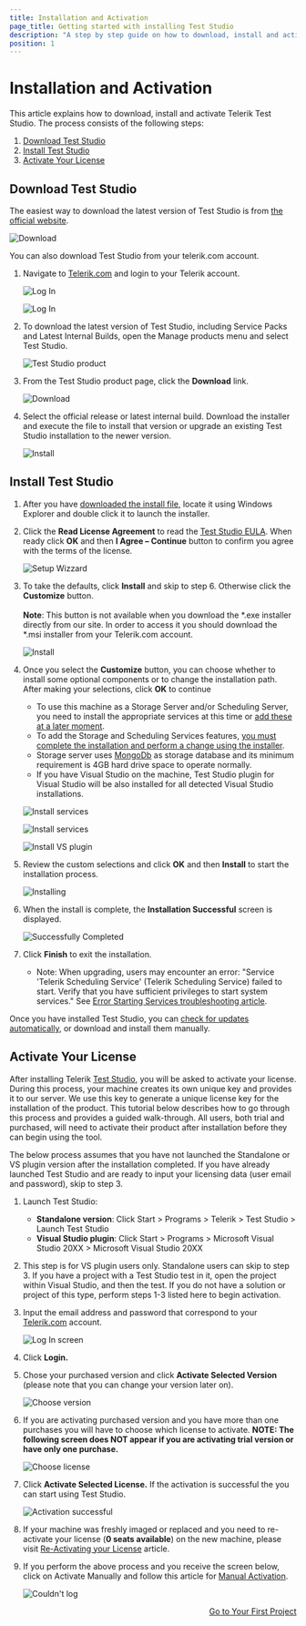 ```yaml
---
title: Installation and Activation
page_title: Getting started with installing Test Studio
description: "A step by step guide on how to download, install and activate Test Studio."
position: 1
---
```

# Installation and Activation #

This article explains how to download, install and activate Telerik Test Studio. The process consists of the following steps:

1. [Download Test Studio](#download-test-studio)
2. [Install Test Studio](#install-test-studio)
3. [Activate Your License](#activate-your-license)

## Download Test Studio ##
The easiest way to download the latest version of Test Studio is from <a href=https://www.telerik.com/teststudio target="_blank">the official website</a>.

![Download](/img/getting-started/installation-and-activation/fig00.png)

You can also download Test Studio from your telerik.com account.

1. Navigate to <a href="http://www.telerik.com" target="_blank">Telerik.com</a> and login to your Telerik account.

	![Log In](/img/getting-started/installation-and-activation/fig01.png)
	
	![Log In](/img/getting-started/installation-and-activation/fig02.png)

2. To download the latest version of Test Studio, including Service Packs and Latest Internal Builds, open the Manage products menu and select Test Studio. 

	![Test Studio product](/img/getting-started/installation-and-activation/fig03.png)

3. From the Test Studio product page, click the __Download__ link.

	![Download](/img/getting-started/installation-and-activation/fig04.png)

4. Select the official release or latest internal build. Download the installer and execute the file to install that version or upgrade an existing Test Studio installation to the newer version.

	![Install](/img/getting-started/installation-and-activation/fig05.png)

## Install Test Studio ##

1. After you have [downloaded the install file](#download-test-studio), locate it using Windows Explorer and double click it to launch the installer.
2. Click the __Read License Agreement__ to read the  <a href="http://www.telerik.com/purchase/license-agreement/teststudio" target="_blank">Test Studio EULA</a>. When ready click __OK__ and then __I Agree – Continue__ button to confirm you agree with the terms of the license.

	![Setup Wizzard](/img/getting-started/installation-and-activation/fig06.png)

3. To take the defaults, click __Install__ and skip to step 6. Otherwise click the __Customize__ button. <br><br>**Note**: This button is not available when you download the *.exe installer directly from our site. In order to access it you should download the *.msi installer from your Telerik.com account.

	![Install](/img/getting-started/installation-and-activation/fig07.png)

4. Once you select the __Customize__ button, you can choose whether to install some optional components or to change the installation path. After making your selections, click __OK__ to continue

	* To use this machine as a Storage Server and/or Scheduling Server, you need to install the appropriate services at this time or [add these at a later moment](/general-information/installation/add-services).
	* To add the Storage and Scheduling Services features, <a href="/general-information/installation/add-services" target="_blank">you must complete the installation and perform a change using the installer</a>.
	* Storage server uses <a href="https://www.mongodb.com" target="_blank">MongoDb</a> as storage database and its minimum requirement is 4GB hard drive space to operate normally.
	* If you have Visual Studio on the machine, Test Studio plugin for Visual Studio will be also installed for all detected Visual Studio installations.

	![Install services](/img/getting-started/installation-and-activation/fig08.png)

	![Install services](/img/getting-started/installation-and-activation/fig09.png)

	![Install VS plugin](/img/getting-started/installation-and-activation/fig10.png)

5. Review the custom selections and click __OK__ and then __Install__ to start the installation process.

	![Installing](/img/getting-started/installation-and-activation/fig11.gif)

6. When the install is complete, the __Installation Successful__  screen is displayed.

	![Successfully Completed](/img/getting-started/installation-and-activation/fig12.png)

7. Click __Finish__ to exit the installation.

	* Note: When upgrading, users may encounter an error: "Service 'Telerik Scheduling Service' (Telerik Scheduling Service) failed to start. Verify that you have sufficient privileges to start system services." See <a href="/troubleshooting-guide/installation-problems-tg/error-starting-services" target="_blank">Error Starting Services troubleshooting article</a>.

Once you have installed Test Studio, you can <a href="/general-information/installation/check-for-updates" target="_blank">check for updates automatically</a>, or download and install them manually.

## Activate Your License ##

After installing Telerik <a href="http://www.telerik.com/teststudio" target="_blank">Test Studio</a>, you will be asked to activate your license. During this process, your machine creates its own unique key and provides it to our server. We use this key to generate a unique license key for the installation of the product. This tutorial below describes how to go through this process and provides a guided walk-through. All users, both trial and purchased, will need to activate their product after installation before they can begin using the tool.
 
The below process assumes that you have not launched the Standalone or VS plugin version after the installation completed. If you have already launched Test Studio and are ready to input your licensing data (user email and password), skip to step 3.

1. Launch Test Studio:
	* __Standalone version__: Click Start > Programs > Telerik > Test Studio > Launch Test Studio
	* __Visual Studio plugin__: Click Start > Programs > Microsoft Visual Studio 20XX > Microsoft Visual Studio 20XX
	

2. This step is for VS plugin users only. Standalone users can skip to step 3. If you have a project with a Test Studio test in it, open the project within Visual Studio, and then the test. If you do not have a solution or project of this type, perform steps 1-3 listed here to begin activation.
	
3. Input the email address and password that correspond to your <a href="https://www.telerik.com/login/v2/telerik?returnurl=%2f" target="_blank">Telerik.com</a> account.

	![Log In screen](/img/getting-started/installation-and-activation/fig13.png)

4.	Click __Login.__

5.	Chose your purchased version and click __Activate Selected Version__ (please note that you can change your version later on).

	![Choose version](/img/getting-started/installation-and-activation/fig14.png)

6.	If you are activating purchased version and you have more than one purchases you will have to choose which license to activate. __NOTE: The following screen does NOT appear if you are activating trial version or have only one purchase.__

	![Choose license](/img/getting-started/installation-and-activation/fig15.png)

7.	Click __Activate Selected License.__ If the activation is successful the you can start using Test Studio.

    ![Activation successful](/img/getting-started/installation-and-activation/fig16.png)

8.	If your machine was freshly imaged or replaced and you need to re-activate your license (__0 seats available__) on the new machine, please visit <a href="/general-information/installation/re-activating-your-license" target="_blank">Re-Activating your License</a> article.

9.	If you perform the above process and you receive the screen below, click on Activate Manually and follow this article for <a href="/general-information/installation/manual-activation" target="_blank">Manual Activation</a>.

	![Couldn't log](/img/getting-started/installation-and-activation/fig17.png)


<div><a style="float:right" href="/getting-started/first-project">Go to Your First Project</a></div>
